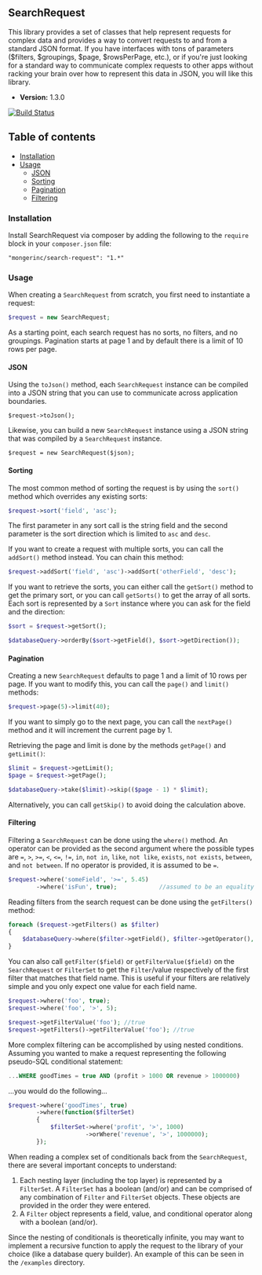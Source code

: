 ## SearchRequest

This library provides a set of classes that help represent requests for complex data and provides a way to convert requests to and from a standard JSON format. If you have interfaces with tons of parameters ($filters, $groupings, $page, $rowsPerPage, etc.), or if you're just looking for a standard way to communicate complex requests to other apps without racking your brain over how to represent this data in JSON, you will like this library.

- **Version:** 1.3.0

[![Build Status](https://travis-ci.org/mongerinc/search-request.png?branch=master)](https://travis-ci.org/mongerinc/search-request)

Table of contents
-----------------
* [Installation](#installation)
* [Usage](#usage)
  * [JSON](#json)
  * [Sorting](#sorting)
  * [Pagination](#pagination)
  * [Filtering](#filtering)

### Installation

Install SearchRequest via composer by adding the following to the `require` block in your `composer.json` file:

```
"mongerinc/search-request": "1.*"
```

### Usage

When creating a `SearchRequest` from scratch, you first need to instantiate a request:

```php
$request = new SearchRequest;
```

As a starting point, each search request has no sorts, no filters, and no groupings. Pagination starts at page 1 and by default there is a limit of 10 rows per page.

#### JSON

Using the `toJson()` method, each `SearchRequest` instance can be compiled into a JSON string that you can use to communicate across application boundaries.

```
$request->toJson();
```

Likewise, you can build a new `SearchRequest` instance using a JSON string that was compiled by a `SearchRequest` instance.

```
$request = new SearchRequest($json);
```

#### Sorting

The most common method of sorting the request is by using the `sort()` method which overrides any existing sorts:

```php
$request->sort('field', 'asc');
```

The first parameter in any sort call is the string field and the second parameter is the sort direction which is limited to `asc` and `desc`.

If you want to create a request with multiple sorts, you can call the `addSort()` method instead. You can chain this method:

```php
$request->addSort('field', 'asc')->addSort('otherField', 'desc');
```

If you want to retrieve the sorts, you can either call the `getSort()` method to get the primary sort, or you can call `getSorts()` to get the array of all sorts. Each sort is represented by a `Sort` instance where you can ask for the field and the direction:

```php
$sort = $request->getSort();

$databaseQuery->orderBy($sort->getField(), $sort->getDirection());
```

#### Pagination

Creating a new `SearchRequest` defaults to page 1 and a limit of 10 rows per page. If you want to modify this, you can call the `page()` and `limit()` methods:

```php
$request->page(5)->limit(40);
```

If you want to simply go to the next page, you can call the `nextPage()` method and it will increment the current page by 1.

Retrieving the page and limit is done by the methods `getPage()` and `getLimit()`:

```php
$limit = $request->getLimit();
$page = $request->getPage();

$databaseQuery->take($limit)->skip(($page - 1) * $limit);
```

Alternatively, you can call `getSkip()` to avoid doing the calculation above.

#### Filtering

Filtering a `SearchRequest` can be done using the `where()` method. An operator can be provided as the second argument where the possible types are `=`, `>`, `>=`, `<`, `<=`, `!=`, `in`, `not in`, `like`, `not like`, `exists`, `not exists`, `between`, and `not between`. If no operator is provided, it is assumed to be `=`.

```php
$request->where('someField', '>=', 5.45)
        ->where('isFun', true);            //assumed to be an equality
```

Reading filters from the search request can be done using the `getFilters()` method:

```php
foreach ($request->getFilters() as $filter)
{
	$databaseQuery->where($filter->getField(), $filter->getOperator(), $filter->getValue());
}
```

You can also call `getFilter($field)` or `getFilterValue($field)` on the `SearchRequest` or `FilterSet` to get the `Filter`/value respectively of the first filter that matches that field name. This is useful if your filters are relatively simple and you only expect one value for each field name.

```php
$request->where('foo', true);
$request->where('foo', '>', 5);

$request->getFilterValue('foo'); //true
$request->getFilters()->getFilterValue('foo'); //true
```

More complex filtering can be accomplished by using nested conditions. Assuming you wanted to make a request representing the following pseudo-SQL conditional statement:

```sql
...WHERE goodTimes = true AND (profit > 1000 OR revenue > 1000000)
```

...you would do the following...

```php
$request->where('goodTimes', true)
        ->where(function($filterSet)
        {
            $filterSet->where('profit', '>', 1000)
                      ->orWhere('revenue', '>', 1000000);
        });
```

When reading a complex set of conditionals back from the `SearchRequest`, there are several important concepts to understand:

1. Each nesting layer (including the top layer) is represented by a `FilterSet`. A `FilterSet` has a boolean (and/or) and can be comprised of any combination of `Filter` and `FilterSet` objects. These objects are provided in the order they were entered.
2. A `Filter` object represents a field, value, and conditional operator along with a boolean (and/or).

Since the nesting of conditionals is theoretically infinite, you may want to implement a recursive function to apply the request to the library of your choice (like a database query builder). An example of this can be seen in the `/examples` directory.